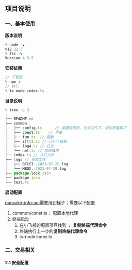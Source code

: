 ## 项目说明

### 一、基本使用

**版本说明**

```ts
% node -v
v12.22.3
% tsc -v
Version 4.3.5
```

**安装依赖**

```ts
// 下载包
% npm i 
// 执行
% ts-node index.ts
```

**目录说明**

```ts
% tree -L 3
.
├── README.md
├── common
│   ├── config.ts      // 需要监控的，在该文件下，添加配置即可
│   ├── const.ts    // 常量
│   ├── fun.ts  // 函数
│   ├── ifttt.ts // ifttt通知
│   ├── log4.ts // 日志
│   └── net.ts // 网络请求
├── index.ts // 入口文件
├── logs // 日志文件
│   ├── BTCST.-2021-07-29.log
│   └── MBOX.-2021-07-29.log
├── package-lock.json
├── package.json
└── test.ts 

```

**启动配置**

[pancake-info-api](https://github.com/pancakeswap/pancake-info-api)需要用到梯子；需要以下配置

1. common/const.ts： 配置本地代理
2. 终端启动
   1. 在小飞机的配置项目找到 ： **复制终端代理命令** 
   2. 终端执行上一步的**复制终端代理命令**
   3. ts-node index.ts

### 二、交易相关

#### 2.1 安全配置
